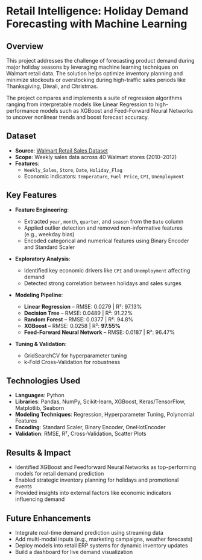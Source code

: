 # Retail Intelligence: Holiday Demand Forecasting with Machine Learning

## Overview

This project addresses the challenge of forecasting product demand during major holiday seasons by leveraging machine learning techniques on Walmart retail data. The solution helps optimize inventory planning and minimize stockouts or overstocking during high-traffic sales periods like Thanksgiving, Diwali, and Christmas.

The project compares and implements a suite of regression algorithms ranging from interpretable models like Linear Regression to high-performance models such as XGBoost and Feed-Forward Neural Networks to uncover nonlinear trends and boost forecast accuracy.


## Dataset

- **Source**: [Walmart Retail Sales Dataset](https://www.kaggle.com/datasets)
- **Scope**: Weekly sales data across 40 Walmart stores (2010–2012)
- **Features**:
  - `Weekly_Sales`, `Store`, `Date`, `Holiday_Flag`
  - Economic indicators: `Temperature`, `Fuel Price`, `CPI`, `Unemployment`


## Key Features

- **Feature Engineering**:
  - Extracted `year`, `month`, `quarter`, and `season` from the `Date` column
  - Applied outlier detection and removed non-informative features (e.g., weekday bias)
  - Encoded categorical and numerical features using Binary Encoder and Standard Scaler

- **Exploratory Analysis**:
  - Identified key economic drivers like `CPI` and `Unemployment` affecting demand
  - Detected strong correlation between holidays and sales surges

- **Modeling Pipeline**:
  - **Linear Regression** – RMSE: 0.0279 | R²: 97.13%
  - **Decision Tree** – RMSE: 0.0489 | R²: 91.22%
  - **Random Forest** – RMSE: 0.0377 | R²: 94.8%
  - **XGBoost** – RMSE: 0.0258 | R²: **97.55%**
  - **Feed-Forward Neural Network** – RMSE: 0.0187 | R²: 96.47%

- **Tuning & Validation**:
  - GridSearchCV for hyperparameter tuning
  - k-Fold Cross-Validation for robustness

## Technologies Used

- **Languages**: Python  
- **Libraries**: Pandas, NumPy, Scikit-learn, XGBoost, Keras/TensorFlow, Matplotlib, Seaborn  
- **Modeling Techniques**: Regression, Hyperparameter Tuning, Polynomial Features  
- **Encoding**: Standard Scaler, Binary Encoder, OneHotEncoder  
- **Validation**: RMSE, R², Cross-Validation, Scatter Plots  


## Results & Impact

- Identified XGBoost and Feedforward Neural Networks as top-performing models for retail demand prediction
- Enabled strategic inventory planning for holidays and promotional events
- Provided insights into external factors like economic indicators influencing demand

## Future Enhancements

- Integrate real-time demand prediction using streaming data  
- Add multi-modal inputs (e.g., marketing campaigns, weather forecasts)  
- Deploy models into retail ERP systems for dynamic inventory updates  
- Build a dashboard for live demand visualization  


